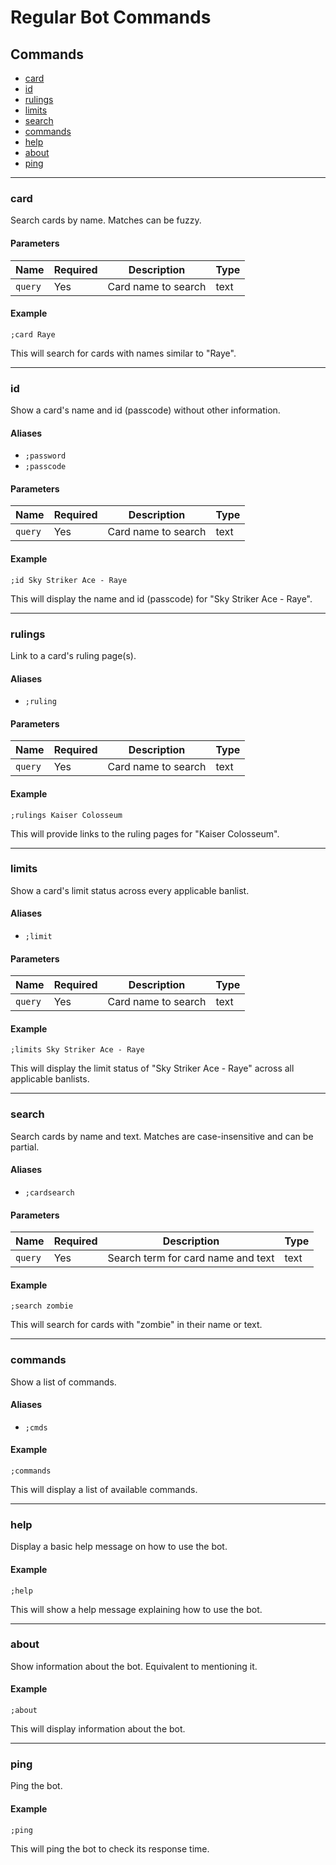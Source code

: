 # Regular Bot Commands

## Commands
   - [card](#card)
   - [id](#id)
   - [rulings](#rulings)
   - [limits](#limits)
   - [search](#search)
   - [commands](#commands)
   - [help](#help)
   - [about](#about)
   - [ping](#ping)

---

### card

Search cards by name. Matches can be fuzzy.

#### Parameters

| Name    | Required | Description          | Type |
|---------|----------|----------------------|------|
| `query` | Yes      | Card name to search  | text |

#### Example
```
;card Raye
```
This will search for cards with names similar to "Raye".

---

### id

Show a card's name and id (passcode) without other information.

#### Aliases
- `;password`
- `;passcode`

#### Parameters

| Name    | Required | Description          | Type |
|---------|----------|----------------------|------|
| `query` | Yes      | Card name to search  | text |

#### Example
```
;id Sky Striker Ace - Raye
```
This will display the name and id (passcode) for "Sky Striker Ace - Raye".

---

### rulings

Link to a card's ruling page(s).

#### Aliases
- `;ruling`

#### Parameters

| Name    | Required | Description          | Type |
|---------|----------|----------------------|------|
| `query` | Yes      | Card name to search  | text |

#### Example
```
;rulings Kaiser Colosseum
```
This will provide links to the ruling pages for "Kaiser Colosseum".

---

### limits

Show a card's limit status across every applicable banlist.

#### Aliases
- `;limit`

#### Parameters

| Name    | Required | Description          | Type |
|---------|----------|----------------------|------|
| `query` | Yes      | Card name to search  | text |

#### Example
```
;limits Sky Striker Ace - Raye
```
This will display the limit status of "Sky Striker Ace - Raye" across all applicable banlists.

---

### search

Search cards by name and text. Matches are case-insensitive and can be partial.

#### Aliases
- `;cardsearch`

#### Parameters

| Name    | Required | Description                        | Type |
|---------|----------|------------------------------------|------|
| `query` | Yes      | Search term for card name and text | text |

#### Example
```
;search zombie
```
This will search for cards with "zombie" in their name or text.

---

### commands

Show a list of commands.

#### Aliases
- `;cmds`

#### Example
```
;commands
```
This will display a list of available commands.

---

### help

Display a basic help message on how to use the bot.

#### Example
```
;help
```
This will show a help message explaining how to use the bot.

---

### about

Show information about the bot. Equivalent to mentioning it.

#### Example
```
;about
```
This will display information about the bot.

---

### ping

Ping the bot.

#### Example
```
;ping
```
This will ping the bot to check its response time.
